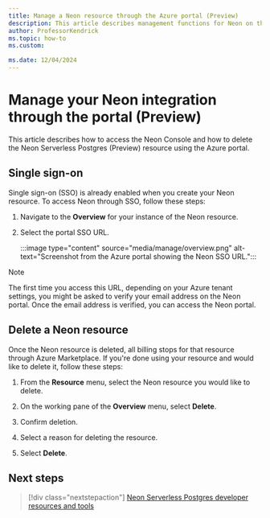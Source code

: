 ```yaml
---
title: Manage a Neon resource through the Azure portal (Preview)
description: This article describes management functions for Neon on the Azure portal.
author: ProfessorKendrick
ms.topic: how-to
ms.custom:

ms.date: 12/04/2024
---
```


# Manage your Neon integration through the portal (Preview)

This article describes how to access the Neon Console and how to delete the Neon Serverless Postgres (Preview) resource using the Azure portal.

## Single sign-on

Single sign-on (SSO) is already enabled when you create your Neon resource. To access Neon through SSO, follow these steps:

1. Navigate to the **Overview** for your instance of the Neon resource. 

1. Select the portal SSO URL.

   :::image type="content" source="media/manage/overview.png" alt-text="Screenshot from the Azure portal showing the Neon SSO URL.":::

> [!NOTE] 
> The first time you access this URL, depending on your Azure tenant settings, you might be asked to verify your email address on the Neon portal. Once the email address is verified, you can access the Neon portal.

## Delete a Neon resource

Once the Neon resource is deleted, all billing stops for that resource through Azure Marketplace. If you're done using your resource and would like to delete it, follow these steps:

1. From the **Resource** menu, select the Neon resource you would like to delete.

1. On the working pane of the **Overview** menu, select **Delete**.

1. Confirm deletion.

1. Select a reason for deleting the resource.

1. Select **Delete**.

## Next steps

> [!div class="nextstepaction"]
> [Neon Serverless Postgres developer resources and tools](tools.md)
